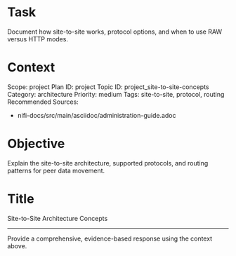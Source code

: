 # Task
Document how site-to-site works, protocol options, and when to use RAW versus HTTP modes.

# Context
Scope: project
Plan ID: project
Topic ID: project_site-to-site-concepts
Category: architecture
Priority: medium
Tags: site-to-site, protocol, routing
Recommended Sources:
- nifi-docs/src/main/asciidoc/administration-guide.adoc

# Objective
Explain the site-to-site architecture, supported protocols, and routing patterns for peer data movement.

# Title
Site-to-Site Architecture Concepts

---

Provide a comprehensive, evidence-based response using the context above.
